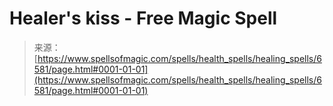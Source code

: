 <!--yml
category: 未分类
date: 2024-06-12 18:41:16
-->

# Healer's kiss - Free Magic Spell

> 来源：[https://www.spellsofmagic.com/spells/health_spells/healing_spells/6581/page.html#0001-01-01](https://www.spellsofmagic.com/spells/health_spells/healing_spells/6581/page.html#0001-01-01)